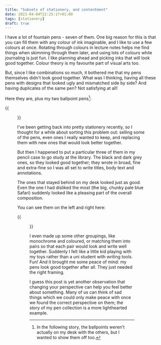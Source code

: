 ```yaml
---
title: "Subsets of stationery, and contentment"
date: 2023-04-04T22:25:17+01:00
tags: [stationery]
draft: true
---
```


I have a lot of fountain pens - seven of them. One big reason for this is that you can fill them with any colour of ink imaginable, and I like to use a few colours at once. Rotating through colours in lecture notes helps me find things when skimming through them later, and using lots of colours while journaling is just fun. I like planning ahead and picking inks that will look good together. Colour theory is my favourite part of visual arts too.

But, since I like combinations so much, it bothered me that my pens themselves didn't look good together. What was I thinking, having all these pens with designs that looked ugly and mismatched side by side? And having duplicates of the same pen? Not satisfying at all!

Here they are, plus my two ballpoint pens[^1]:

{{<figure src="mixed.jpg" caption="It's not relevant, but from left to right: Pilot Custom 74, Lamy Safari Black, Lamy Safari Blue Macaron, Lamy CP1, Pilot Kakuno Blue/Grey, Pilot Kakuno Clear, Leuchtturm Drehgriffel Nr.1 Aquamarine, Pilot Prera Orange, Kaweco Frosted Sport Ballpoint Natural Coconut.">}}

I've been getting back into pretty stationery recently, so I thought for a while about sorting this problem out: selling some of the pens, even ones I really wanted to keep, and replacing them with new ones that would look better together.

But then I happened to put a particular three of them in my pencil case to go study at the library. The black and dark grey ones, so they looked good together; they wrote in broad, fine and extra-fine so I was all set to write titles, body text and annotations.

The ones that stayed behind on my desk looked just as good. Even the one I had disliked the most (the big, chunky pale blue Safari) suddenly looked like a pleasing part of the overall composition.

You can see them on the left and right here:

{{<figure src="grouped.jpg" caption="Dark and bright groups. Much nicer.">}}

I even made up some other groupings, like monochrome and coloured, or matching them into pairs so that each pair would look and write well together. Suddenly I felt like a little kid playing with my toys rather than a uni student with writing tools. Fun! And it brought me some peace of mind: my pens look good together after all. They just needed the right framing.

I guess this post is yet another observation that changing your perspective can help you feel better about something. Many of us can think of sad things which we could only make peace with once we found the correct perspective on them; the story of my pen collection is a more lighthearted example.

[^1]: In the following story, the ballpoints weren't actually on my desk with the others, but I wanted to show them off too.
